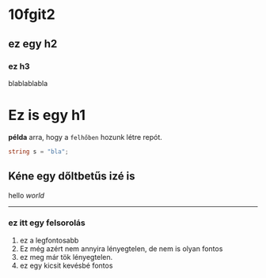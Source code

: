# 10fgit2
## ez egy h2
### ez h3
blablablabla

Ez is egy h1
==============
**példa** arra, hogy a ``felhőben`` hozunk létre repót.



```cs
string s = "bla";
```
Kéne egy dőltbetűs izé is
-------------

hello *world*

______

### ez itt egy felsorolás


1. ez a legfontosabb
1. Ez még azért nem annyira lényegtelen, de nem is olyan fontos
1. ez meg már tök lényegtelen.
1. ez egy kicsit kevésbé fontos



